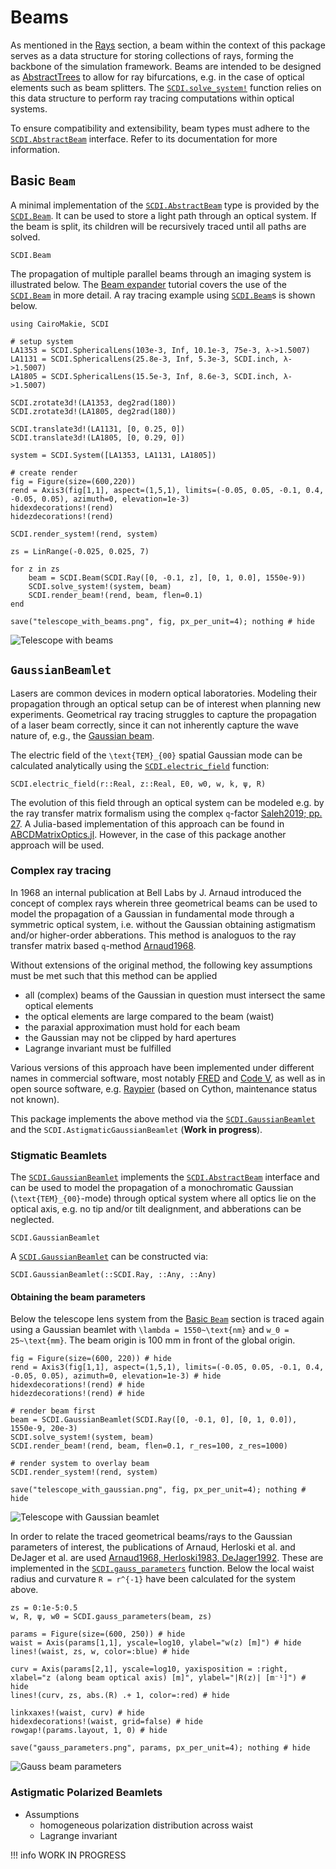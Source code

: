 # Beams

As mentioned in the [Rays](@ref) section, a beam within the context of this package serves as a data structure for storing collections of rays, forming the backbone of the simulation framework. Beams are intended to be designed as [AbstractTrees](https://github.com/JuliaCollections/AbstractTrees.jl) to allow for ray bifurcations, e.g. in the case of optical elements such as beam splitters. The [`SCDI.solve_system!`](@ref) function relies on this data structure to perform ray tracing computations within optical systems. 

To ensure compatibility and extensibility, beam types must adhere to the [`SCDI.AbstractBeam`](@ref) interface. Refer to its documentation for more information.

## Basic `Beam`

A minimal implementation of the [`SCDI.AbstractBeam`](@ref) type is provided by the [`SCDI.Beam`](@ref). It can be used to store a light path through an optical system. If the beam is split, its children will be recursively traced until all paths are solved.

```@docs; canonical=false
SCDI.Beam
```

The propagation of multiple parallel beams through an imaging system is illustrated below. The [Beam expander](@ref) tutorial covers the use of the [`SCDI.Beam`](@ref) in more detail. A ray tracing example using [`SCDI.Beam`](@ref)s is shown below.

```@example telescope_with_beams
using CairoMakie, SCDI

# setup system
LA1353 = SCDI.SphericalLens(103e-3, Inf, 10.1e-3, 75e-3, λ->1.5007)
LA1131 = SCDI.SphericalLens(25.8e-3, Inf, 5.3e-3, SCDI.inch, λ->1.5007)
LA1805 = SCDI.SphericalLens(15.5e-3, Inf, 8.6e-3, SCDI.inch, λ->1.5007)

SCDI.zrotate3d!(LA1353, deg2rad(180))
SCDI.zrotate3d!(LA1805, deg2rad(180))

SCDI.translate3d!(LA1131, [0, 0.25, 0])
SCDI.translate3d!(LA1805, [0, 0.29, 0])

system = SCDI.System([LA1353, LA1131, LA1805])

# create render
fig = Figure(size=(600,220))
rend = Axis3(fig[1,1], aspect=(1,5,1), limits=(-0.05, 0.05, -0.1, 0.4, -0.05, 0.05), azimuth=0, elevation=1e-3)
hidexdecorations!(rend)
hidezdecorations!(rend)

SCDI.render_system!(rend, system)

zs = LinRange(-0.025, 0.025, 7)

for z in zs
    beam = SCDI.Beam(SCDI.Ray([0, -0.1, z], [0, 1, 0.0], 1550e-9))
    SCDI.solve_system!(system, beam)
    SCDI.render_beam!(rend, beam, flen=0.1)
end

save("telescope_with_beams.png", fig, px_per_unit=4); nothing # hide
```

![Telescope with beams](telescope_with_beams.png)

## `GaussianBeamlet`

Lasers are common devices in modern optical laboratories. Modeling their propagation through an optical setup can be of interest when planning new experiments. Geometrical ray tracing struggles to capture the propagation of a laser beam correctly, since it can not inherently capture the wave nature of, e.g., the [Gaussian beam](https://www.rp-photonics.com/gaussian_beams.html).

The electric field of the ``\text{TEM}_{00}`` spatial Gaussian mode can be calculated analytically using the [`SCDI.electric_field`](@ref) function: 

```@docs; canonical=false
SCDI.electric_field(r::Real, z::Real, E0, w0, w, k, ψ, R)
```

The evolution of this field through an optical system can be modeled e.g. by the ray transfer matrix formalism using the complex ``q``-factor [Saleh2019; pp. 27](@cite). A Julia-based implementation of this approach can be found in [ABCDMatrixOptics.jl](https://github.com/JuliaPhysics/ABCDMatrixOptics.jl). However, in the case of this package another approach will be used.

### Complex ray tracing

In 1968 an internal publication at Bell Labs by J. Arnaud introduced the concept of complex rays wherein three geometrical beams can be used to model the propagation of a Gaussian in fundamental mode through a symmetric optical system, i.e. without the Gaussian obtaining astigmatism and/or higher-order abberations. This method is analoguos to the ray transfer matrix based ``q``-method [Arnaud1968](@cite).

Without extensions of the original method, the following key assumptions must be met such that this method can be applied

- all (complex) beams of the Gaussian in question must intersect the same optical elements
- the optical elements are large compared to the beam (waist)
- the paraxial approximation must hold for each beam
- the Gaussian may not be clipped by hard apertures
- Lagrange invariant must be fulfilled

Various versions of this approach have been implemented under different names in commercial software, most notably [FRED](https://photonengr.com/fred-software/) and [Code V](https://www.synopsys.com/optical-solutions/codev.html), as well as in open source software, e.g. [Raypier](https://github.com/bryancole/raypier_optics) (based on Cython, maintenance status not known).

This package implements the above method via the [`SCDI.GaussianBeamlet`](@ref) and the `SCDI.AstigmaticGaussianBeamlet` (**Work in progress**).

### Stigmatic Beamlets

The [`SCDI.GaussianBeamlet`](@ref) implements the [`SCDI.AbstractBeam`](@ref) interface and can be used to model the propagation of a monochromatic Gaussian (``\text{TEM}_{00}``-mode) through optical system where all optics lie on the optical axis, e.g. no tip and/or tilt dealignment, and abberations can be neglected.

```@docs; canonical=false
SCDI.GaussianBeamlet
```

A [`SCDI.GaussianBeamlet`](@ref) can be constructed via:

```@docs; canonical=false
SCDI.GaussianBeamlet(::SCDI.Ray, ::Any, ::Any)
```

#### Obtaining the beam parameters 

Below the telescope lens system from the [Basic `Beam`](@ref) section is traced again using a Gaussian beamlet with ``\lambda = 1550~\text{nm}`` and ``w_0 = 25~\text{mm}``. The beam origin is 100 mm in front of the global origin.

```@example telescope_with_beams
fig = Figure(size=(600, 220)) # hide
rend = Axis3(fig[1,1], aspect=(1,5,1), limits=(-0.05, 0.05, -0.1, 0.4, -0.05, 0.05), azimuth=0, elevation=1e-3) # hide
hidexdecorations!(rend) # hide
hidezdecorations!(rend) # hide

# render beam first
beam = SCDI.GaussianBeamlet(SCDI.Ray([0, -0.1, 0], [0, 1, 0.0]), 1550e-9, 20e-3)
SCDI.solve_system!(system, beam)
SCDI.render_beam!(rend, beam, flen=0.1, r_res=100, z_res=1000)

# render system to overlay beam
SCDI.render_system!(rend, system)

save("telescope_with_gaussian.png", fig, px_per_unit=4); nothing # hide
```

![Telescope with Gaussian beamlet](telescope_with_gaussian.png)

In order to relate the traced geometrical beams/rays to the Gaussian parameters of interest, the publications of Arnaud, Herloski et al. and DeJager et al. are used [Arnaud1968, Herloski1983, DeJager1992](@cite). These are implemented in the [`SCDI.gauss_parameters`](@ref) function. Below the local waist radius and curvature ``R = r^{-1}`` have been calculated for the system above.

```@example telescope_with_beams
zs = 0:1e-5:0.5
w, R, ψ, w0 = SCDI.gauss_parameters(beam, zs)

params = Figure(size=(600, 250)) # hide
waist = Axis(params[1,1], yscale=log10, ylabel="w(z) [m]") # hide
lines!(waist, zs, w, color=:blue) # hide

curv = Axis(params[2,1], yscale=log10, yaxisposition = :right, xlabel="z (along beam optical axis) [m]", ylabel="|R(z)| [m⁻¹]") # hide
lines!(curv, zs, abs.(R) .+ 1, color=:red) # hide

linkxaxes!(waist, curv) # hide
hidexdecorations!(waist, grid=false) # hide
rowgap!(params.layout, 1, 0) # hide

save("gauss_parameters.png", params, px_per_unit=4); nothing # hide
```

![Gauss beam parameters](gauss_parameters.png)

### Astigmatic Polarized Beamlets

- Assumptions
    - homogeneous polarization distribution across waist
    - Lagrange invariant

!!! info
    WORK IN PROGRESS